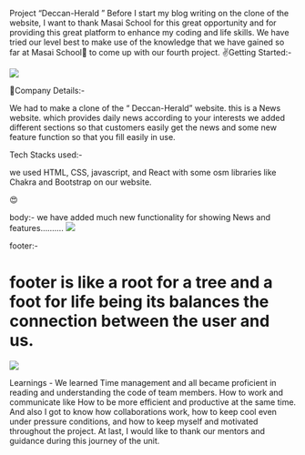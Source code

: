 Project “Deccan-Herald ”
Before I start my blog writing on the clone of the website, I want to thank Masai School for this great opportunity and for providing this great platform to enhance my coding and life skills.
We have tried our level best to make use of the knowledge that we have gained so far at Masai School💚 to come up with our fourth project.
✌️Getting Started:-


<img src="https://miro.medium.com/max/1400/1*xzKoj_f4sc0kQq0EqY7p1A.png"></img>


👀Company Details:-

We had to make a clone of the “ Deccan-Herald” website. this is a News website. which provides daily news according to your interests we added different sections so that customers easily get the news and some new feature function so that you fill easily in use.

Tech Stacks used:-

we used HTML, CSS, javascript, and React with some osm libraries like Chakra and Bootstrap on our website.

😍

body:-
we have added much new functionality for showing News and features……….
<img src="https://miro.medium.com/max/1100/1*lpPxzktmd0eljfMpWoS0Eg.png"></img>

footer:-
# footer is like a root for a tree and a foot for life being its balances the connection between the user and us.
<img src="https://miro.medium.com/max/1400/1*a5-lNCQzA5r2DB1MqRIaEA.png"></img>

Learnings -
We learned Time management and all became proficient in reading and understanding the code of team members.
How to work and communicate like 
How to be more efficient and productive at the same time.
And also I got to know how  collaborations work, how to keep cool even under pressure conditions, and how to keep myself and  motivated throughout the project.
At last, I would like to thank our mentors and guidance during this journey of the unit.

